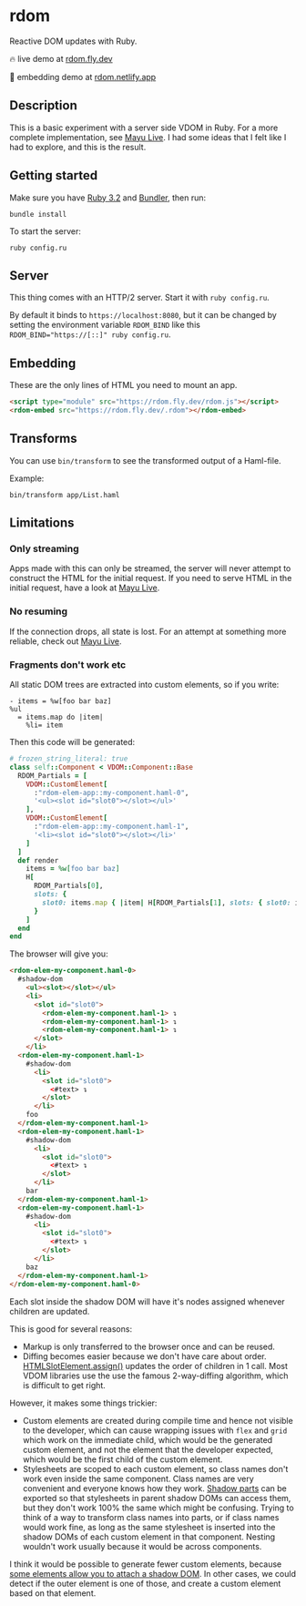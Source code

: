 # rdom

Reactive DOM updates with Ruby.

🔥 live demo at [rdom.fly.dev](https://rdom.fly.dev/)

🚀 embedding demo at [rdom.netlify.app](https://rdom.netlify.app/)

## Description

This is a basic experiment with a server side VDOM in Ruby.
For a more complete implementation, see
[Mayu Live](https://github.com/mayu-live/framework).
I had some ideas that I felt like I had to explore,
and this is the result.

## Getting started

Make sure you have
[Ruby 3.2](https://www.ruby-lang.org/en/downloads/) and
[Bundler](https://bundler.io/),
then run:

    bundle install

To start the server:

    ruby config.ru

## Server

This thing comes with an HTTP/2 server.
Start it with `ruby config.ru`.

By default it binds to `https://localhost:8080`,
but it can be changed by setting the environment variable
`RDOM_BIND` like this `RDOM_BIND="https://[::]" ruby config.ru`.

## Embedding

These are the only lines of HTML you need to mount an app.

```html
<script type="module" src="https://rdom.fly.dev/rdom.js"></script>
<rdom-embed src="https://rdom.fly.dev/.rdom"></rdom-embed>
```

## Transforms

You can use `bin/transform` to see the transformed output of a Haml-file.

Example:

    bin/transform app/List.haml

## Limitations

### Only streaming

Apps made with this can only be streamed, the server will never
attempt to construct the HTML for the initial request.
If you need to serve HTML in the initial request, have a look at
[Mayu Live](https://github.com/mayu-live/framework).

### No resuming

If the connection drops, all state is lost.
For an attempt at something more reliable, check out
[Mayu Live](https://github.com/mayu-live/framework).

### Fragments don't work etc

All static DOM trees are extracted into custom elements, so if you write:

```haml
- items = %w[foo bar baz]
%ul
  = items.map do |item|
    %li= item
```

Then this code will be generated:

```ruby
# frozen_string_literal: true
class self::Component < VDOM::Component::Base
  RDOM_Partials = [
    VDOM::CustomElement[
      :"rdom-elem-app꞉꞉my-component.haml-0",
      '<ul><slot id="slot0"></slot></ul>'
    ],
    VDOM::CustomElement[
      :"rdom-elem-app꞉꞉my-component.haml-1",
      '<li><slot id="slot0"></slot></li>'
    ]
  ]
  def render
    items = %w[foo bar baz]
    H[
      RDOM_Partials[0],
      slots: {
        slot0: items.map { |item| H[RDOM_Partials[1], slots: { slot0: item }] }
      }
    ]
  end
end
```

The browser will give you:

```html
<rdom-elem-my-component.haml-0>
  #shadow-dom
    <ul><slot></slot></ul>
    <li>
      <slot id="slot0">
        <rdom-elem-my-component.haml-1> ↴
        <rdom-elem-my-component.haml-1> ↴
        <rdom-elem-my-component.haml-1> ↴
      </slot>
    </li>
  <rdom-elem-my-component.haml-1>
    #shadow-dom
      <li>
        <slot id="slot0">
          <#text> ↴
        </slot>
      </li>
    foo
  </rdom-elem-my-component.haml-1>
  <rdom-elem-my-component.haml-1>
    #shadow-dom
      <li>
        <slot id="slot0">
          <#text> ↴
        </slot>
      </li>
    bar
  </rdom-elem-my-component.haml-1>
  <rdom-elem-my-component.haml-1>
    #shadow-dom
      <li>
        <slot id="slot0">
          <#text> ↴
        </slot>
      </li>
    baz
  </rdom-elem-my-component.haml-1>
</rdom-elem-my-component.haml-0>
```

Each slot inside the shadow DOM will have it's
nodes assigned whenever children are updated.

This is good for several reasons:

* Markup is only transferred to the browser once and can be reused.
* Diffing becomes easier because we don't have care about order.
  [HTMLSlotElement.assign()](https://developer.mozilla.org/en-US/docs/Web/API/HTMLSlotElement/assign)
  updates the order of children in 1 call.
  Most VDOM libraries use the use the famous 2-way-diffing algorithm,
  which is difficult to get right.

However, it makes some things trickier:

* Custom elements are created during compile time and hence not visible
  to the developer, which can cause wrapping issues with `flex` and `grid`
  which work on the immediate child, which would be the generated custom
  element, and not the element that the developer expected, which would
  be the first child of the custom element.
* Stylesheets are scoped to each custom element, so class names don't work
  even inside the same component.
  Class names are very convenient and everyone knows how they work.
  [Shadow parts](https://developer.mozilla.org/en-US/docs/Web/CSS/::part)
  can be exported so that stylesheets in parent shadow DOMs can access them,
  but they don't work 100% the same which might be confusing.
  Trying to think of a way to transform class names into parts, or if class
  names would work fine, as long as the same stylesheet is inserted into the
  shadow DOMs of each custom element in that component.
  Nesting wouldn't work usually because it would be across components.

I think it would be possible to generate fewer custom elements,
because [some elements allow you to attach a shadow DOM](https://developer.mozilla.org/en-US/docs/Web/API/Element/attachShadow#elements_you_can_attach_a_shadow_to).
In other cases, we could detect if the outer element is one of those,
and create a custom element based on that element.
